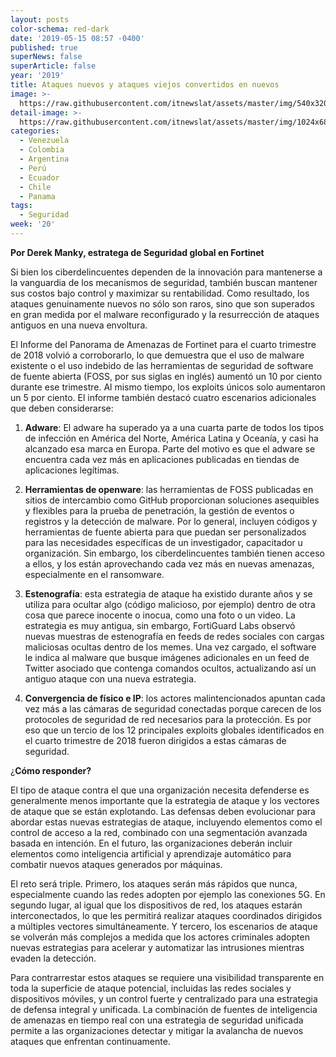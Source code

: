 ```yaml
---
layout: posts
color-schema: red-dark
date: '2019-05-15 08:57 -0400'
published: true
superNews: false
superArticle: false
year: '2019'
title: Ataques nuevos y ataques viejos convertidos en nuevos
image: >-
  https://raw.githubusercontent.com/itnewslat/assets/master/img/540x320/Ataque-usuario-p.jpg
detail-image: >-
  https://raw.githubusercontent.com/itnewslat/assets/master/img/1024x680/Ataque-usuario-g.jpg
categories:
  - Venezuela
  - Colombia
  - Argentina
  - Perú
  - Ecuador
  - Chile
  - Panama
tags:
  - Seguridad
week: '20'
---
```

**Por Derek Manky, estratega de Seguridad global en Fortinet**

Si bien los ciberdelincuentes dependen de la innovación para mantenerse a la vanguardia de los mecanismos de seguridad, también buscan mantener sus costos bajo control y maximizar su rentabilidad. Como resultado, los ataques genuinamente nuevos no sólo son raros, sino que son superados en gran medida por el malware reconfigurado y la resurrección de ataques antiguos en una nueva envoltura.

El Informe del Panorama de Amenazas de Fortinet para el cuarto trimestre de 2018 volvió a corroborarlo, lo que demuestra que el uso de malware existente o el uso indebido de las herramientas de seguridad de software de fuente abierta (FOSS, por sus siglas en inglés) aumentó un 10 por ciento durante ese trimestre. Al mismo tiempo, los exploits únicos solo aumentaron un 5 por ciento. El informe también destacó cuatro escenarios adicionales que deben considerarse:

1. **Adware**: El adware ha superado ya a una cuarta parte de todos los tipos de infección en América del Norte, América Latina y Oceanía, y casi ha alcanzado esa marca en Europa. Parte del motivo es que el adware se encuentra cada vez más en aplicaciones publicadas en tiendas de aplicaciones legítimas.

2. **Herramientas de openware**: las herramientas de FOSS publicadas en sitios de intercambio como GitHub proporcionan soluciones asequibles y flexibles para la prueba de penetración, la gestión de eventos o registros y la detección de malware. Por lo general, incluyen códigos y herramientas de fuente abierta para que puedan ser personalizados para las necesidades específicas de un investigador, capacitador u organización. Sin embargo, los ciberdelincuentes también tienen acceso a ellos, y los están aprovechando cada vez más en nuevas amenazas, especialmente en el ransomware. 

3. **Estenografía**: esta estrategia de ataque ha existido durante años y se utiliza para ocultar algo (código malicioso, por ejemplo) dentro de otra cosa que parece inocente o inocua, como una foto o un video. La estrategia es muy antigua, sin embargo, FortiGuard Labs observó nuevas muestras de estenografía en feeds de redes sociales con cargas maliciosas ocultas dentro de los memes. Una vez cargado, el software le indica al malware que busque imágenes adicionales en un feed de Twitter asociado que contenga comandos ocultos, actualizando así un antiguo ataque con una nueva estrategia. 

4. **Convergencia de físico e IP**: los actores malintencionados apuntan cada vez más a las cámaras de seguridad conectadas porque carecen de los protocoles de seguridad de red necesarios para la protección. Es por eso que un tercio de los 12 principales exploits globales identificados en el cuarto trimestre de 2018 fueron dirigidos a estas cámaras de seguridad.

¿**Cómo responder?**

El tipo de ataque contra el que una organización necesita defenderse es generalmente menos importante que la estrategia de ataque y los vectores de ataque que se están explotando. Las defensas deben evolucionar para abordar estas nuevas estrategias de ataque, incluyendo elementos como el control de acceso a la red, combinado con una segmentación avanzada basada en intención. En el futuro, las organizaciones deberán incluir elementos como inteligencia artificial y aprendizaje automático para combatir nuevos ataques generados por máquinas.

El reto será triple. Primero, los ataques serán más rápidos que nunca, especialmente cuando las redes adopten por ejemplo las conexiones 5G. En segundo lugar, al igual que los dispositivos de red, los ataques estarán interconectados, lo que les permitirá realizar ataques coordinados dirigidos a múltiples vectores simultáneamente. Y tercero, los escenarios de ataque se volverán más complejos a medida que los actores criminales adopten nuevas estrategias para acelerar y automatizar las intrusiones mientras evaden la detección.

Para contrarrestar estos ataques se requiere una visibilidad transparente en toda la superficie de ataque potencial, incluidas las redes sociales y dispositivos móviles, y un control fuerte y centralizado para una estrategia de defensa integral y unificada. La combinación de fuentes de inteligencia de amenazas en tiempo real con una estrategia de seguridad unificada permite a las organizaciones detectar y mitigar la avalancha de nuevos ataques que enfrentan continuamente.  